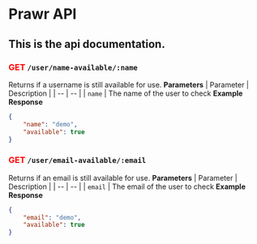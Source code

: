 # Prawr API
This is the api documentation.
---

### <span style="color:red">GET</span> `/user/name-available/:name`
Returns if a username is still available for use.
**Parameters**
| Parameter | Description |
| -- | -- |
| `name` | The name of the user to check
**Example Response**
```json
{
    "name": "demo",
    "available": true
}
```


### <span style="color:red">GET</span> `/user/email-available/:email`
Returns if an email is still available for use.
**Parameters**
| Parameter | Description |
| -- | -- |
| `email` | The email of the user to check
**Example Response**
```json
{
    "email": "demo",
    "available": true
}
```